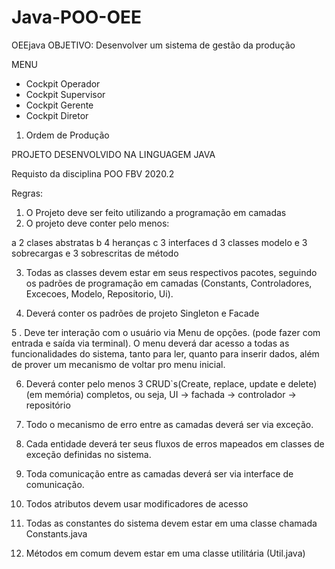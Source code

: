 # Java-POO-OEE

OEEjava
OBJETIVO:  Desenvolver um sistema de gestão da produção

MENU
- Cockpit Operador
- Cockpit Supervisor
- Cockpit Gerente
- Cockpit Diretor

1. Ordem de Produção

PROJETO DESENVOLVIDO NA LINGUAGEM JAVA

Requisto da disciplina POO FBV 2020.2

Regras: 

1. O Projeto deve ser feito utilizando a programação em camadas
2. O projeto deve conter pelo menos:

a 2 clases abstratas
b	4 heranças
c	3 interfaces
d	3 classes modelo
e	3 sobrecargas e 3 sobrescritas de método

3. Todas as classes devem estar em seus respectivos pacotes, seguindo os padrões de programação em camadas (Constants, Controladores, Excecoes, Modelo, Repositorio, Ui).

4. Deverá conter os padrões de projeto Singleton e Facade

5 . Deve ter interação com o usuário via Menu de opções. (pode fazer com entrada e saída via terminal). O menu deverá dar acesso a todas as funcionalidades do sistema, tanto para ler, quanto para inserir dados, além de prover um mecanismo de voltar pro menu inicial.

6. Deverá conter pelo menos 3 CRUD`s(Create, replace, update e delete) (em memória) completos, ou seja, UI -> fachada -> controlador -> repositório

7. Todo o mecanismo de erro entre as camadas deverá ser via exceção.

8. Cada entidade deverá ter seus fluxos de erros mapeados em classes de exceção definidas no sistema.

9. Toda comunicação entre as camadas deverá ser via interface de comunicação.

10. Todos atributos devem usar modificadores de acesso

11. Todas as constantes do sistema devem estar em uma classe chamada Constants.java

12. Métodos em comum devem estar em uma classe utilitária (Util.java)
